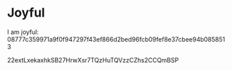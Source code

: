# Joyful

I am joyful: 08777c359971a9f0f947297f43ef866d2bed96fcb09fef8e37cbee94b0858513


22extLxekaxhkSB27HrwXsr7TQzHuTQVzzCZhs2CCQmBSP